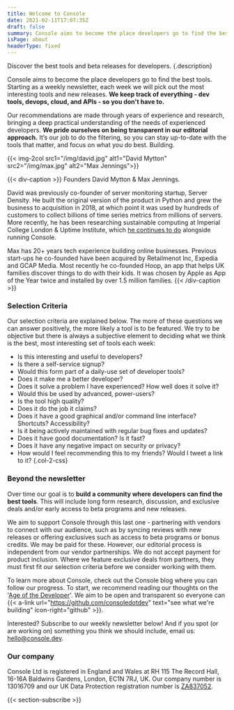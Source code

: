 ```yaml
---
title: Welcome to Console
date: 2021-02-11T17:07:35Z
draft: false
summary: Console aims to become the place developers go to find the best tools.
isPage: about
headerType: fixed
---
```


Discover the best tools and beta releases for developers.
{.description}

Console aims to become the place developers go to find the best tools. Starting
as a weekly newsletter, each week we will pick out the most interesting tools
and new releases. **We keep track of everything - dev tools, devops, cloud, and
APIs - so you don't have to.**

Our recommendations are made through years of experience and research, bringing
a deep practical understanding of the needs of experienced developers. **We
pride ourselves on being transparent in our editorial approach.** It’s our job
to do the filtering, so you can stay up-to-date with the tools that matter, and
focus on what you do best. Building.

{{< img-2col src1="/img/david.jpg" alt1="David Mytton" src2="/img/max.jpg" alt2="Max Jennings">}}

{{< div-caption >}} Founders David Mytton & Max Jennings.

David was previously co-founder of server monitoring startup, Server Density. He
built the original version of the product in Python and grew the business to
acquisition in 2018, at which point it was used by hundreds of customers to
collect billions of time series metrics from millions of servers. More recently,
he has been researching sustainable computing at Imperial College London &
Uptime Institute, which
[he continues to do](https://davidmytton.blog/publications/) alongside running
Console.

Max has 20+ years tech experience building online businesses. Previous start-ups
he co-founded have been acquired by Retailmenot Inc, Expedia and GCAP Media.
Most recently he co-founded Hoop, an app that helps UK families discover things
to do with their kids. It was chosen by Apple as App of the Year twice and
installed by over 1.5 million families. {{< /div-caption >}}

### Selection Criteria

Our selection criteria are explained below. The more of these questions we can
answer positively, the more likely a tool is to be featured. We try to be
objective but there is always a subjective element to deciding what we think is
the best, most interesting set of tools each week:

- Is this interesting and useful to developers?
- Is there a self-service signup?
- Would this form part of a daily-use set of developer tools?
- Does it make me a better developer?
- Does it solve a problem I have experienced? How well does it solve it?
- Would this be used by advanced, power-users?
- Is the tool high quality?
- Does it do the job it claims?
- Does it have a good graphical and/or command line interface? Shortcuts?
  Accessibility?
- Is it being actively maintained with regular bug fixes and updates?
- Does it have good documentation? Is it fast?
- Does it have any negative impact on security or privacy?
- How would I feel recommending this to my friends? Would I tweet a link to it?
{.col-2-css}

### Beyond the newsletter

Over time our goal is to **build a community where developers can find the best
tools**. This will include long form research, discussion, and exclusive deals
and/or early access to beta programs and new releases.

We aim to support Console through this last one - partnering with vendors to
connect with our audience, such as by syncing reviews with new releases or
offering exclusives such as access to beta programs or bonus credits. We may be
paid for these. However, our editorial process is independent from our vendor
partnerships. We do not accept payment for product inclusion. Where we feature
exclusive deals from partners, they must first fit our selection criteria before
we consider working with them.

To learn more about Console, check out the Console blog where you can follow our
progress. To start, we recommend reading our thoughts on the
'[Age of the Developer](https://blog.console.dev/focusing-on-developers/)'. We
aim to be open and transparent so everyone can
{{< a-link url="https://github.com/consoledotdev" text="see what we're building" icon-right="github" >}}.

Interested? Subscribe to our weekly newsletter below! And if you spot (or are
working on) something you think we should include, email us:
[hello@console.dev](mailto:hello@console.dev).

### Our company

Console Ltd is registered in England and Wales at RH 115 The Record Hall, 16-16A
Baldwins Gardens, London, EC1N 7RJ, UK. Our company number is 13016709 and our
UK Data Protection registration number is
[ZA837052](https://ico.org.uk/ESDWebPages/Entry/ZA837052).

{{< section-subscribe >}}
